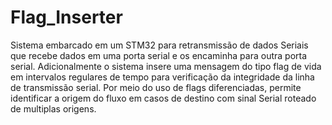 # Flag_Inserter
Sistema embarcado em um STM32 para retransmissão de dados Seriais que recebe dados em uma porta serial e os encaminha para outra porta serial.  Adicionalmente o sistema insere uma mensagem do tipo flag de vida em intervalos regulares de tempo para verificação da integridade da linha de transmissão serial. Por meio do uso de flags diferenciadas, permite identificar a origem do fluxo em casos de destino com sinal Serial roteado de multiplas origens.

